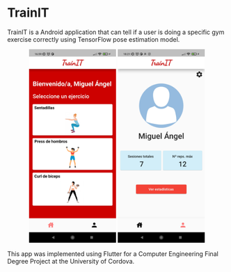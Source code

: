# TrainIT
TrainIT is a Android application that can tell if a user is doing a specific gym exercise correctly using TensorFlow pose estimation model.   

<p align="center">
  <img src="images/HomeScreen.jpg" width="200"> <img src="images/ProfileScreen.jpg" width="200">
</p> 
This app was implemented using Flutter for a Computer Engineering Final Degree Project at the University of Cordova.
